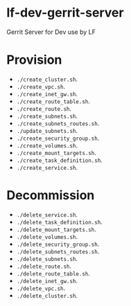 # lf-dev-gerrit-server
Gerrit Server for Dev use by LF


# Provision

- `` ./create_cluster.sh ``.
- `` ./create_vpc.sh ``.
- `` ./create_inet_gw.sh ``.
- `` ./create_route_table.sh ``.
- `` ./create_route.sh ``.
- `` ./create_subnets.sh ``.
- `` ./create_subnets_routes.sh ``.
- `` ./update_subnets.sh ``.
- `` ./create_security_group.sh ``.
- `` ./create_volumes.sh ``.
- `` ./create_mount_targets.sh ``.
- `` ./create_task_definition.sh ``.
- `` ./create_service.sh ``.


# Decommission

- `` ./delete_service.sh ``.
- `` ./delete_task_definition.sh ``.
- `` ./delete_mount_targets.sh ``.
- `` ./delete_volumes.sh ``.
- `` ./delete_security_group.sh ``.
- `` ./delete_subnets_routes.sh ``.
- `` ./delete_subnets.sh ``.
- `` ./delete_route.sh ``.
- `` ./delete_route_table.sh ``.
- `` ./delete_inet_gw.sh ``.
- `` ./delete_vpc.sh ``.
- `` ./delete_cluster.sh ``.
